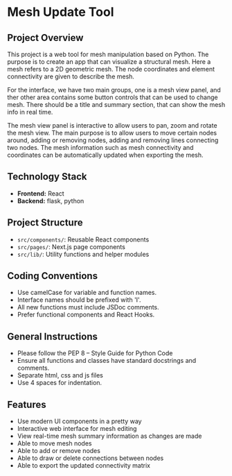 # Mesh Update Tool

## Project Overview

This project is a web tool for mesh manipulation based on Python. The purpose is to create an app that can visualize a structural mesh. Here a mesh refers to a 2D geometric mesh. The node coordinates and element connectivity are given to describe the mesh.

For the interface, we have two main groups, one is a mesh view panel, and ther other area contains some button controls that can be used to change mesh. There should be a title and summary section, that can show the mesh info in real time.

The mesh view panel is interactive to allow users to pan, zoom and rotate the mesh view. The main purpose is to allow users to move certain nodes around, adding or removing nodes, adding and removing lines connecting two nodes. The mesh information such as mesh connectivity and coordinates can be automatically updated when exporting the mesh.

## Technology Stack

- **Frontend:** React
- **Backend:** flask, python

## Project Structure

- `src/components/`: Reusable React components
- `src/pages/`: Next.js page components
- `src/lib/`: Utility functions and helper modules

## Coding Conventions

- Use camelCase for variable and function names.
- Interface names should be prefixed with 'I'.
- All new functions must include JSDoc comments.
- Prefer functional components and React Hooks.

## General Instructions

- Please follow the PEP 8 – Style Guide for Python Code
- Ensure all functions and classes have standard docstrings and comments.
- Separate html, css and js files
- Use 4 spaces for indentation.

## Features

- Use modern UI components in a pretty way
- Interactive web interface for mesh editing
- View real-time mesh summary information as changes are made
- Able to move mesh nodes
- Able to add or remove nodes
- Able to draw or delete connections between nodes
- Able to export the updated connectivity matrix
